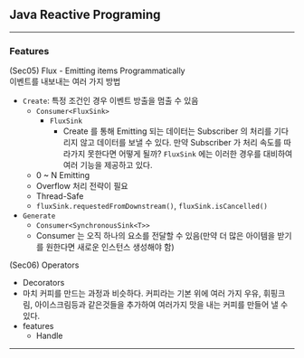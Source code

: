 ## Java Reactive Programing

---

### Features

(Sec05) Flux - Emitting items Programmatically    
이벤트를 내보내는 여러 가지 방법

* ```Create```: 특정 조건인 경우 이벤트 방출을 멈출 수 있음
  * ```Consumer<FluxSink>``` 
    * ```FluxSink```
      * Create 를 통해 Emitting 되는 데이터는 Subscriber 의 처리를 기다리지 않고 데이터를 보낼 수 있다. 만약 Subscriber 가 처리 속도를 따라가지 못한다면 어떻게 될까? ```FluxSink``` 에는 이러한 경우를 대비하여 여러 기능을 제공하고 있다.
  * 0 ~ N Emitting
  * Overflow 처리 전략이 필요
  * Thread-Safe
  * ```fluxSink.requestedFromDownstream()```, ```fluxSink.isCancelled()```
* ```Generate```
  * ```Consumer<SynchronousSink<T>>```
  * Consumer 는 오직 하나의 요소를 전달할 수 있음(만약 더 많은 아이템을 받기를 원한다면 새로운 인스턴스 생성해야 함)

(Sec06) Operators
* Decorators
* 마치 커피를 만드는 과정과 비슷하다. 커피라는 기본 위에 여러 가지 우유, 휘핑크림, 아이스크림등과 같은것들을 추가하여 여러가지 맛을 내는 커피를 만들어 낼 수 있다.
* features
  * Handle

---
